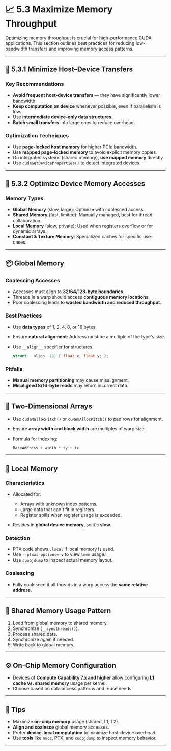 # 📈 5.3 Maximize Memory Throughput

Optimizing memory throughput is crucial for high-performance CUDA applications. This section outlines best practices for reducing low-bandwidth transfers and improving memory access patterns.

---

## 🔁 5.3.1 Minimize Host–Device Transfers

### Key Recommendations

* **Avoid frequent host-device transfers** — they have significantly lower bandwidth.
* **Keep computation on device** whenever possible, even if parallelism is low.
* Use **intermediate device-only data structures**.
* **Batch small transfers** into large ones to reduce overhead.

### Optimization Techniques

* Use **page-locked host memory** for higher PCIe bandwidth.
* Use **mapped page-locked memory** to avoid explicit memory copies.
* On integrated systems (shared memory), **use mapped memory** directly.
* Use `cudaGetDeviceProperties()` to detect integrated devices.

---

## 🧠 5.3.2 Optimize Device Memory Accesses

### Memory Types

* **Global Memory** (slow, large): Optimize with coalesced access.
* **Shared Memory** (fast, limited): Manually managed, best for thread collaboration.
* **Local Memory** (slow, private): Used when registers overflow or for dynamic arrays.
* **Constant & Texture Memory**: Specialized caches for specific use-cases.

---

## 📦 Global Memory

### Coalescing Accesses

* Accesses must align to **32/64/128-byte boundaries**.
* Threads in a warp should access **contiguous memory locations**.
* Poor coalescing leads to **wasted bandwidth and reduced throughput**.

### Best Practices

* Use **data types** of 1, 2, 4, 8, or 16 bytes.
* Ensure **natural alignment**: Address must be a multiple of the type's size.
* Use `__align__` specifier for structures:

  ```cpp
  struct __align__(8) { float x; float y; };
  ```

### Pitfalls

* **Manual memory partitioning** may cause misalignment.
* **Misaligned 8/16-byte reads** may return incorrect data.

---

## 📐 Two-Dimensional Arrays

* Use `cudaMallocPitch()` or `cuMemAllocPitch()` to pad rows for alignment.
* Ensure **array width and block width** are multiples of warp size.
* Formula for indexing:

  ```cpp
  BaseAddress + width * ty + tx
  ```

---

## 📍 Local Memory

### Characteristics

* Allocated for:

  * Arrays with unknown index patterns.
  * Large data that can't fit in registers.
  * Register spills when register usage is exceeded.
* Resides in **global device memory**, so it's **slow**.

### Detection

* PTX code shows `.local` if local memory is used.
* Use `--ptxas-options=-v` to view `lmem` usage.
* Use `cuobjdump` to inspect actual memory layout.

### Coalescing

* Fully coalesced if all threads in a warp access the **same relative address**.

---

## 🧮 Shared Memory Usage Pattern

1. Load from global memory to shared memory.
2. Synchronize (`__syncthreads()`).
3. Process shared data.
4. Synchronize again if needed.
5. Write back to global memory.

---

## ⚙️ On-Chip Memory Configuration

* Devices of **Compute Capability 7.x and higher** allow configuring **L1 cache vs. shared memory** usage per kernel.
* Choose based on data access patterns and reuse needs.

---

## 🧠 Tips

* Maximize **on-chip memory** usage (shared, L1, L2).
* **Align and coalesce** global memory accesses.
* Prefer **device-local computation** to minimize host-device overhead.
* Use **tools** like `nvcc`, PTX, and `cuobjdump` to inspect memory behavior.

---
